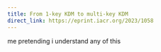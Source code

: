 ```yaml
---
title: From 1-key KDM to multi-key KDM
direct_link: https://eprint.iacr.org/2023/1058
---
```


me pretending i understand any of this
